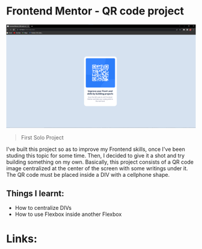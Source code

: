 # Frontend Mentor - QR code project

![preview](./images/preview.png)

> First Solo Project

I've built this project so as to improve my Frontend skills, once I've been studing this topic for some time. Then, I decided to give it a shot and try building something on my own. Basically, this project consists of a QR code image centralized at the center of the screen with some writings under it. The QR code must be placed inside a DIV with a cellphone shape. 

## Things I learnt:

- How to centralize DIVs 
- How to use Flexbox inside another Flexbox

# Links: 